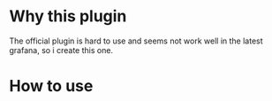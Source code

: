 # Why this plugin

The official plugin is hard to use and seems not work well in the latest grafana, so i create this one.

# How to use